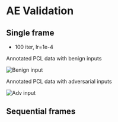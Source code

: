 # AE Validation

## Single frame

- 100 iter, lr=1e-4

Annotated PCL data with benign inputs

![Benign input](validation/annotated_pcl_data.gif)

Annotated PCL data with adversarial inputs

![Adv input](validation/adv_annotated_pcl_data.gif)


## Sequential frames

